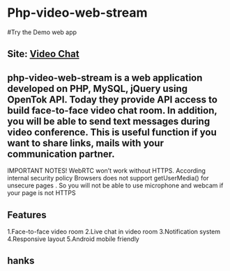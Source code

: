 # Php-video-web-stream

#Try the Demo web app
## Site: [Video Chat](https://shopmecart.in/webchat)

## php-video-web-stream is a web application developed on PHP, MySQL, jQuery using OpenTok API. Today they provide API access to build face-to-face video chat room. In addition, you will be able to send text messages during video conference. This is useful function if you want to share links, mails with your communication partner.

IMPORTANT NOTES! WebRTC won’t work without HTTPS. According internal security policy Browsers does not support getUserMedia() for unsecure pages . So you will not be able to use microphone and webcam if your page is not HTTPS

## Features
1.Face-to-face video room
2.Live chat in video room
3.Notification system
4.Responsive layout
5.Android mobile friendly

## hanks 
